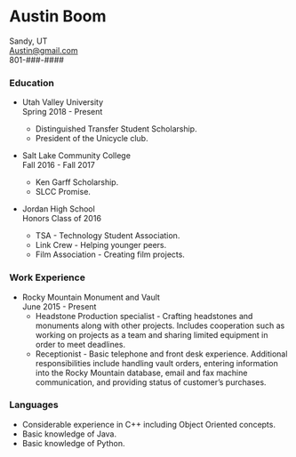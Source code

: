 
# Austin Boom 
 Sandy, UT  
 Austin@gmail.com  
 801-###-####   


### Education
- Utah Valley University  
  Spring 2018 - Present
   - Distinguished Transfer Student Scholarship.
   - President of the Unicycle club.

- Salt Lake Community College  
 Fall 2016 - Fall 2017
   - Ken Garff Scholarship.
   - SLCC Promise.

- Jordan High School  
  Honors Class of 2016
  - TSA - Technology Student Association.
  - Link Crew - Helping younger peers.
  - Film Association - Creating film projects.


### Work Experience
- Rocky Mountain Monument and Vault  
  June 2015 - Present
  - Headstone Production specialist - Crafting headstones and monuments along with other projects. Includes cooperation such as working on projects as a team and sharing limited equipment in order to meet deadlines.
  - Receptionist - Basic telephone and front desk experience. Additional responsibilities include handling vault orders, entering information into the Rocky Mountain database, email and fax machine communication, and providing status of customer’s purchases.      

### Languages
- Considerable experience in C++ including Object Oriented concepts.
- Basic knowledge of Java.
- Basic knowledge of Python.
